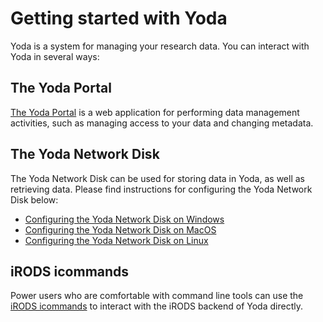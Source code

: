 # Getting started with Yoda

Yoda is a system for managing your research data. You can interact with Yoda in several ways:

## The Yoda Portal

[The Yoda Portal](getting-started-portal.html) is a web application for performing data management
activities, such as managing access to your data and changing metadata.

## The Yoda Network Disk

The Yoda Network Disk can be used for storing data in Yoda, as well as retrieving data.
Please find instructions for configuring the Yoda Network Disk below:

* [Configuring the Yoda Network Disk on Windows](yoda-disk-windows.html)
* [Configuring the Yoda Network Disk on MacOS](yoda-disk-macos.html)
* [Configuring the Yoda Network Disk on Linux](yoda-disk-linux.html)

## iRODS icommands

Power users who are comfortable with command line tools can use the [iRODS icommands](icommands.html) to
interact with the iRODS backend of Yoda directly.
